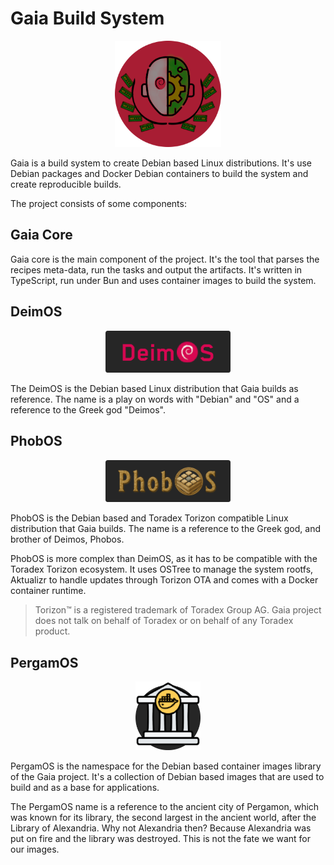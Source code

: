 
# Gaia Build System

<p align="center">
    <img
        alt="Gaia Logo"
        src="./GaiaBuildSystemLogoDebCircle.png"
        height="170"
    />
</p>

Gaia is a build system to create Debian based Linux distributions. It's use Debian packages and Docker Debian containers to build the system and create reproducible builds.

The project consists of some components:

## Gaia Core

Gaia core is the main component of the project. It's the tool that parses the recipes meta-data, run the tasks and output the artifacts. It's written in TypeScript, run under Bun and uses container images to build the system.

## DeimOS

<p align="center">
    <img
        alt="DeimOS Logo"
        src="./DeimOS4.png"
        width="200"
    />
</p>

The DeimOS is the Debian based Linux distribution that Gaia builds as reference.
The name is a play on words with "Debian" and "OS" and a reference to the Greek god "Deimos".

## PhobOS

<p align="center">
    <img
        alt="PhobOS Logo"
        src="./PhobOS2.png"
        width="200"
    />
</p>

PhobOS is the Debian based and Toradex Torizon compatible Linux distribution that Gaia builds. The name is a reference to the Greek god, and brother of Deimos, Phobos.

PhobOS is more complex than DeimOS, as it has to be compatible with the Toradex Torizon ecosystem. It uses OSTree to manage the system rootfs, Aktualizr to handle updates through Torizon OTA and comes with a Docker container runtime.

> Torizon™ is a registered trademark of Toradex Group AG. Gaia project does not
talk on behalf of Toradex or on behalf of any Toradex product.

## PergamOS

<p align="center">
    <img
        alt="PergamOS Logo"
        src="./PergamOS1.png"
        height="110"
    />
</p>

PergamOS is the namespace for the Debian based container images library of the
Gaia project. It's a collection of Debian based images that are used to build and as a base for applications.

The PergamOS name is a reference to the ancient city of Pergamon, which was known for its library, the second largest in the ancient world, after the Library of Alexandria. Why not Alexandria then? Because Alexandria was put on fire and the library was destroyed. This is not the fate we want for our images.
